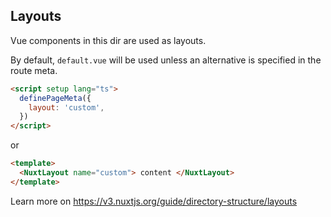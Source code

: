 ## Layouts

Vue components in this dir are used as layouts.

By default, `default.vue` will be used unless an alternative is specified in the route meta.

```html
<script setup lang="ts">
  definePageMeta({
    layout: 'custom',
  })
</script>
```

or

```html
<template>
  <NuxtLayout name="custom"> content </NuxtLayout>
</template>
```

Learn more on https://v3.nuxtjs.org/guide/directory-structure/layouts
